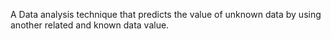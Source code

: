 A Data analysis technique that predicts the value of unknown data by using another related and known data value.
